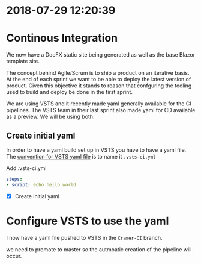 # 2018-07-29 12:20:39

# Continous Integration

We now have a DocFX static site being generated
as well as the base Blazor template site.

The concept behind Agile/Scrum is to ship a product on an iterative basis.  
At the end of each sprint we want to be able to deploy the latest version of product.
Given this objective it stands to reason that confguring the tooling used to build and deploy be done in the first sprint.

We are using VSTS and it recently made yaml generally available for the CI pipelines.
The VSTS team in their last sprint also made yaml for CD available as a preview.
We will be using both.

## Create initial yaml 
In order to have a yaml build set up in VSTS you have to have a yaml file.  The [convention for VSTS yaml file](https://docs.microsoft.com/en-us/vsts/pipelines/build/yaml?view=vsts#automatically-create-a-yaml-build-pipeline) is to name it `.vsts-ci.yml`

Add .vsts-ci.yml
```yaml
steps:
- script: echo hello world 
```
- [x] Create initial yaml

# Configure VSTS to use the yaml

I now have a yaml file pushed to VSTS in the `Cramer-CI` branch.

we need to promote to master so the autmoatic creation of the pipeline will occur.